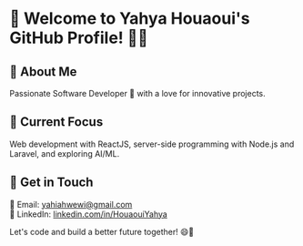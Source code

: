 # 👋 Welcome to Yahya Houaoui's GitHub Profile! 👨‍💻

## 🧑 About Me
Passionate Software Developer 🚀 with a love for innovative projects.

## 🔭 Current Focus
Web development with ReactJS, server-side programming with Node.js and Laravel, and exploring AI/ML.

## 🌟 Get in Touch
📧 Email: yahiahwewi@gmail.com  
💼 LinkedIn: [linkedin.com/in/HouaouiYahya](https://www.linkedin.com/in/HouaouiYahya/)

Let's code and build a better future together! 😄🚀
